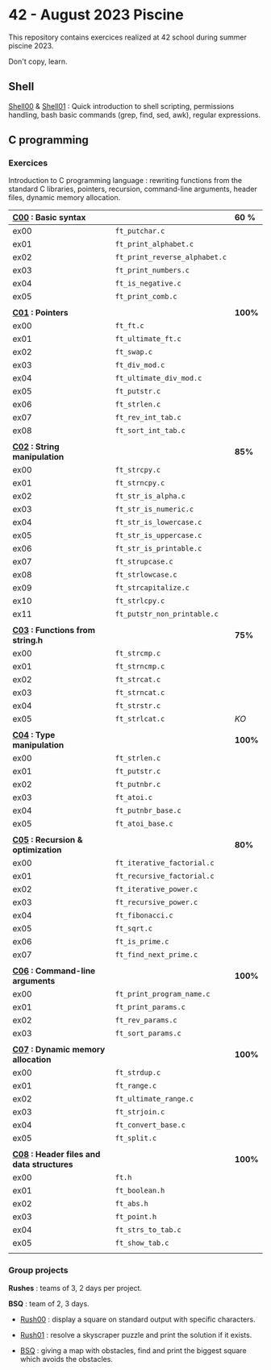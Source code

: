 # 42 - August 2023 Piscine

This repository contains exercices realized at 42 school during summer piscine 2023.

Don't copy, learn.

## Shell 
[Shell00](/Shell00) & [Shell01](/Shell01) : Quick introduction to shell scripting, permissions handling, bash basic commands (grep, find, sed, awk), regular expressions.

## C programming
 ### Exercices
Introduction to C programming language : rewriting functions from the standard C libraries, pointers, recursion, command-line arguments, header files, dynamic memory allocation.

| [C00](/C00) : Basic syntax |           |    60 %   |
| :--------------- |:---------------| :-----|
| ex00  |   `ft_putchar.c`  |   |
| ex01  | `ft_print_alphabet.c` |  |
| ex02  | `ft_print_reverse_alphabet.c` | |
| ex03  | `ft_print_numbers.c` | |
| ex04  | `ft_is_negative.c`  |  |
| ex05 | `ft_print_comb.c` | |
| | | |
| __[C01](/C01) : Pointers__ |           |   __100%__    |
| ex00  |   `ft_ft.c`  |  |
| ex01  | `ft_ultimate_ft.c` | |
| ex02  | `ft_swap.c` | |
| ex03  | `ft_div_mod.c` |  |
| ex04  | `ft_ultimate_div_mod.c`  |  |
| ex05 | `ft_putstr.c` |  |
| ex06 | `ft_strlen.c` | |
| ex07 | `ft_rev_int_tab.c` | |
| ex08 | `ft_sort_int_tab.c` | |
| | | |
| __[C02](/C02) : String manipulation__ |           |   __85%__    |
| ex00  |   `ft_strcpy.c`  |   |
| ex01  | `ft_strncpy.c` |  |
| ex02  | `ft_str_is_alpha.c` | |
| ex03  | `ft_str_is_numeric.c` |  |
| ex04  | `ft_str_is_lowercase.c`  | |
| ex05 | `ft_str_is_uppercase.c` |  |
| ex06 | `ft_str_is_printable.c` |  |
| ex07 | `ft_strupcase.c` |  |
| ex08 | `ft_strlowcase.c` |  |
| ex09 | `ft_strcapitalize.c` |  |
| ex10 | `ft_strlcpy.c` | | 
| ex11 | `ft_putstr_non_printable.c` |  |
| | | |
| __[C03](/C03) : Functions from string.h__ |           |   __75%__    |
| ex00  |   `ft_strcmp.c`  |   |
| ex01  | `ft_strncmp.c` |  |
| ex02  | `ft_strcat.c` | |
| ex03  | `ft_strncat.c` |  |
| ex04  | `ft_strstr.c`  |  |
| ex05 | `ft_strlcat.c` | *KO*|
| | | |
| __[C04](/C04) : Type manipulation__ |           |   __100%__    |
| ex00  |   `ft_strlen.c`  |   |
| ex01  | `ft_putstr.c` |  |
| ex02  | `ft_putnbr.c` | |
| ex03  | `ft_atoi.c` |  |
| ex04  | `ft_putnbr_base.c`  |  |
| ex05 | `ft_atoi_base.c` |  |
| | | |
| __[C05](/C05) : Recursion & optimization__ |           |   __80%__    |
| ex00  |   `ft_iterative_factorial.c`  |   |
| ex01  | `ft_recursive_factorial.c` |  |
| ex02  | `ft_iterative_power.c` | |
| ex03  | `ft_recursive_power.c` |  |
| ex04  | `ft_fibonacci.c`  |  |
| ex05 | `ft_sqrt.c` |  |
| ex06 | `ft_is_prime.c` |  |
| ex07 | `ft_find_next_prime.c` |  |
| | | |
| __[C06](/C06) : Command-line arguments__ |           |   __100%__    |
| ex00  |   `ft_print_program_name.c`  |   |
| ex01  | `ft_print_params.c` |  |
| ex02  | `ft_rev_params.c` | |
| ex03  | `ft_sort_params.c` |  |
| | | |
| __[C07](/C07) : Dynamic memory allocation__ |           |   __100%__    |
| ex00  |   `ft_strdup.c`  |   |
| ex01  | `ft_range.c` |  |
| ex02  | `ft_ultimate_range.c` | |
| ex03  | `ft_strjoin.c` |  |
| ex04  | `ft_convert_base.c`  |  |
| ex05 | `ft_split.c` |  |
| | | |
| __[C08](/C08) : Header files and data structures__ |           |   __100%__    |
| ex00  |   `ft.h`  |   |
| ex01  | `ft_boolean.h` |  |
| ex02  | `ft_abs.h` | |
| ex03  | `ft_point.h` |  |
| ex04  | `ft_strs_to_tab.c`  |  |
| ex05 | `ft_show_tab.c` |  |
| | | |

 ### Group projects ###
 __Rushes__ : teams of 3, 2 days per project.
  
 __BSQ__ : team of 2, 3 days.
  - [Rush00](/Rush00) : display a square on standard output with specific characters.

    
  - [Rush01](/Rush01) : resolve a skyscraper puzzle and print the solution if it exists.

    
  - [BSQ](/BSQ) : giving a map with obstacles, find and print the biggest square which avoids the obstacles.
